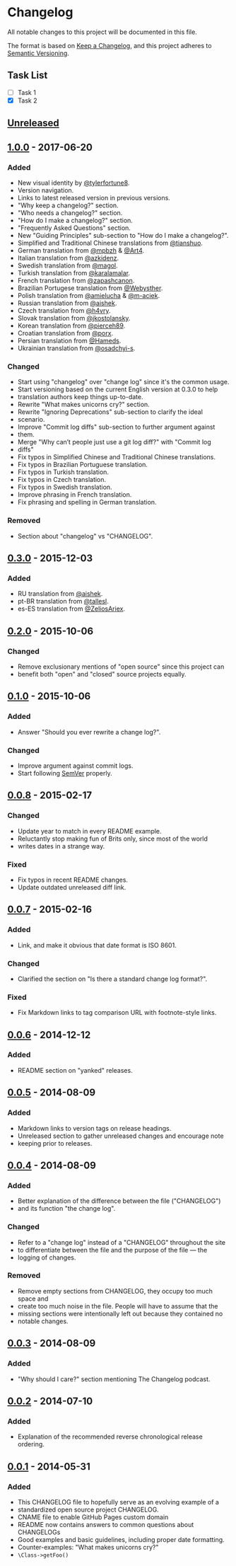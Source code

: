 # Changelog

All notable changes to this project will be documented in this file.

The format is based on [Keep a Changelog](https://keepachangelog.com/en/1.0.0/),
and this project adheres to [Semantic Versioning](https://semver.org/spec/v2.0.0.html).

## Task List

- [ ] Task 1
- [x] Task 2

## [Unreleased](https://github.com/olivierlacan/keep-a-changelog/compare/v1.0.0...HEAD)

## [1.0.0](https://github.com/olivierlacan/keep-a-changelog/compare/v0.3.0...v1.0.0) - 2017-06-20

### Added

- New visual identity by [@tylerfortune8](https://github.com/tylerfortune8).
- Version navigation.
- Links to latest released version in previous versions.
- "Why keep a changelog?" section.
- "Who needs a changelog?" section.
- "How do I make a changelog?" section.
- "Frequently Asked Questions" section.
- New "Guiding Principles" sub-section to "How do I make a changelog?".
- Simplified and Traditional Chinese translations from [@tianshuo](https://github.com/tianshuo).
- German translation from [@mpbzh](https://github.com/mpbzh) & [@Art4](https://github.com/Art4).
- Italian translation from [@azkidenz](https://github.com/azkidenz).
- Swedish translation from [@magol](https://github.com/magol).
- Turkish translation from [@karalamalar](https://github.com/karalamalar).
- French translation from [@zapashcanon](https://github.com/zapashcanon).
- Brazilian Portugese translation from [@Webysther](https://github.com/Webysther).
- Polish translation from [@amielucha](https://github.com/amielucha) & [@m-aciek](https://github.com/m-aciek).
- Russian translation from [@aishek](https://github.com/aishek).
- Czech translation from [@h4vry](https://github.com/h4vry).
- Slovak translation from [@jkostolansky](https://github.com/jkostolansky).
- Korean translation from [@pierceh89](https://github.com/pierceh89).
- Croatian translation from [@porx](https://github.com/porx).
- Persian translation from [@Hameds](https://github.com/Hameds).
- Ukrainian translation from [@osadchyi-s](https://github.com/osadchyi-s).

### Changed

- Start using "changelog" over "change log" since it's the common usage.
- Start versioning based on the current English version at 0.3.0 to help
- translation authors keep things up-to-date.
- Rewrite "What makes unicorns cry?" section.
- Rewrite "Ignoring Deprecations" sub-section to clarify the ideal
- scenario.
- Improve "Commit log diffs" sub-section to further argument against
- them.
- Merge "Why can’t people just use a git log diff?" with "Commit log
- diffs"
- Fix typos in Simplified Chinese and Traditional Chinese translations.
- Fix typos in Brazilian Portuguese translation.
- Fix typos in Turkish translation.
- Fix typos in Czech translation.
- Fix typos in Swedish translation.
- Improve phrasing in French translation.
- Fix phrasing and spelling in German translation.

### Removed

- Section about "changelog" vs "CHANGELOG".

## [0.3.0](https://github.com/olivierlacan/keep-a-changelog/compare/v0.2.0...v0.3.0) - 2015-12-03

### Added

- RU translation from [@aishek](https://github.com/aishek).
- pt-BR translation from [@tallesl](https://github.com/tallesl).
- es-ES translation from [@ZeliosAriex](https://github.com/ZeliosAriex).

## [0.2.0](https://github.com/olivierlacan/keep-a-changelog/compare/v0.1.0...v0.2.0) - 2015-10-06

### Changed

- Remove exclusionary mentions of "open source" since this project can
- benefit both "open" and "closed" source projects equally.

## [0.1.0](https://github.com/olivierlacan/keep-a-changelog/compare/v0.0.8...v0.1.0) - 2015-10-06

### Added

- Answer "Should you ever rewrite a change log?".

### Changed

- Improve argument against commit logs.
- Start following [SemVer](https://semver.org) properly.

## [0.0.8](https://github.com/olivierlacan/keep-a-changelog/compare/v0.0.7...v0.0.8) - 2015-02-17

### Changed

- Update year to match in every README example.
- Reluctantly stop making fun of Brits only, since most of the world
- writes dates in a strange way.

### Fixed

- Fix typos in recent README changes.
- Update outdated unreleased diff link.

## [0.0.7](https://github.com/olivierlacan/keep-a-changelog/compare/v0.0.6...v0.0.7) - 2015-02-16

### Added

- Link, and make it obvious that date format is ISO 8601.

### Changed

- Clarified the section on "Is there a standard change log format?".

### Fixed

- Fix Markdown links to tag comparison URL with footnote-style links.

## [0.0.6](https://github.com/olivierlacan/keep-a-changelog/compare/v0.0.5...v0.0.6) - 2014-12-12

### Added

- README section on "yanked" releases.

## [0.0.5](https://github.com/olivierlacan/keep-a-changelog/compare/v0.0.4...v0.0.5) - 2014-08-09

### Added

- Markdown links to version tags on release headings.
- Unreleased section to gather unreleased changes and encourage note
- keeping prior to releases.

## [0.0.4](https://github.com/olivierlacan/keep-a-changelog/compare/v0.0.3...v0.0.4) - 2014-08-09

### Added

- Better explanation of the difference between the file ("CHANGELOG")
- and its function "the change log".

### Changed

- Refer to a "change log" instead of a "CHANGELOG" throughout the site
- to differentiate between the file and the purpose of the file — the
- logging of changes.

### Removed

- Remove empty sections from CHANGELOG, they occupy too much space and
- create too much noise in the file. People will have to assume that the
- missing sections were intentionally left out because they contained no
- notable changes.

## [0.0.3](https://github.com/olivierlacan/keep-a-changelog/compare/v0.0.2...v0.0.3) - 2014-08-09

### Added

- "Why should I care?" section mentioning The Changelog podcast.

## [0.0.2](https://github.com/olivierlacan/keep-a-changelog/compare/v0.0.1...v0.0.2) - 2014-07-10

### Added

- Explanation of the recommended reverse chronological release ordering.

## [0.0.1](https://github.com/olivierlacan/keep-a-changelog/releases/tag/v0.0.1) - 2014-05-31

### Added

- This CHANGELOG file to hopefully serve as an evolving example of a
- standardized open source project CHANGELOG.
- CNAME file to enable GitHub Pages custom domain
- README now contains answers to common questions about CHANGELOGs
- Good examples and basic guidelines, including proper date formatting.
- Counter-examples: "What makes unicorns cry?"
- `\Class->getFoo()`
